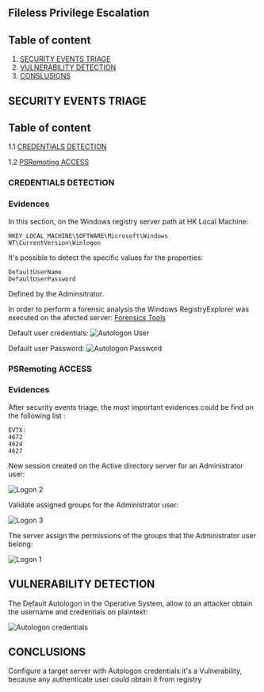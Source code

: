 ## Fileless Privilege Escalation

## Table of content

  1. [SECURITY EVENTS TRIAGE](#security-events-triage)
  2. [VULNERABILITY DETECTION](#vulnerability-detection)  
  3. [CONSLUSIONS](#conclusions)

## SECURITY EVENTS TRIAGE
## Table of content

  1.1 [CREDENTIALS DETECTION](#credentials-detection)
  
  1.2 [PSRemoting ACCESS](#psremoting-access) 

### CREDENTIALS DETECTION

### Evidences

In this section, on the Windows registry server path at HK Local Machine:

```
HKEY_LOCAL_MACHINE\SOFTWARE\Microsoft\Windows NT\CurrentVersion\Winlogon
```
It's possible to detect the specific values for the properties:

```
DefaultUserName
DefaultUserPassword
```
Defined by the Adminsitrator.

In order to perform a forensic analysis the Windows RegistryExplorer was executed on the afected server:
[Forensics Tools](Forensics.md)

Default user credentials:
![Autologon User](resources/Reg_ripper_autologon_1.png)

Default user Password:
![Autologon Password](resources/Reg_ripper_autologon_2.png)


### PSRemoting ACCESS

### Evidences
After security events triage, the most important evidences could be find on the following list :
```
EVTX:
4672
4624
4627
```
New session created on the Active directory server for an Administrator user:

![Logon 2](resources/Login_2.png)

Validate assigned groups for the Administrator user:

![Logon 3](resources/Logon_3.png)

The server assign the permissions of the groups that the Administrator user belong:

![Logon 1](resources/Logon_1.png)

## VULNERABILITY DETECTION

The Default Autologon in the Operative System, allow to an attacker obtain the username and credentials on plaintext:

![Autologon credentials](resources/Autologon_vuln.png)

## CONCLUSIONS 

Configure a target server with Autologon credentials it's a Vulnerability, because any authenticate user could obtain it from registry
